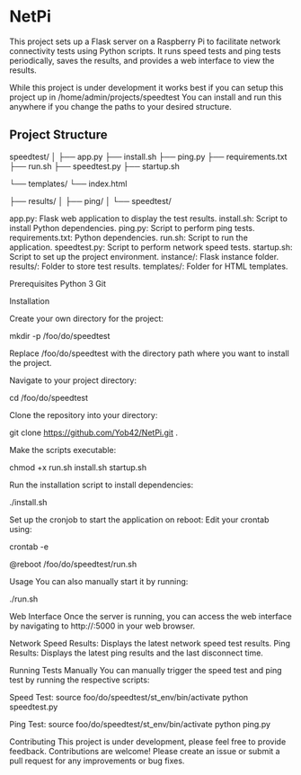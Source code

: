 # NetPi
This project sets up a Flask server on a Raspberry Pi to facilitate network connectivity tests using Python scripts. It runs speed tests and ping tests periodically, saves the results, and provides a web interface to view the results.

While this project is under development it works best if you can setup this project up in /home/admin/projects/speedtest 
You can install and run this anywhere if you change the paths to your desired structure. 
## Project Structure

speedtest/
│
├── app.py
├── install.sh
├── ping.py
├── requirements.txt
├── run.sh
├── speedtest.py
├── startup.sh

└── templates/
    └── index.html

├── results/
│   ├── ping/
│   └── speedtest/

app.py: Flask web application to display the test results.
install.sh: Script to install Python dependencies.
ping.py: Script to perform ping tests.
requirements.txt: Python dependencies.
run.sh: Script to run the application.
speedtest.py: Script to perform network speed tests.
startup.sh: Script to set up the project environment.
instance/: Flask instance folder.
results/: Folder to store test results.
templates/: Folder for HTML templates.

Prerequisites
Python 3
Git

Installation

Create your own directory for the project:

mkdir -p /foo/do/speedtest

Replace /foo/do/speedtest with the directory path where you want to install the project.

Navigate to your project directory:

cd /foo/do/speedtest

Clone the repository into your directory:

git clone https://github.com/Yob42/NetPi.git .

Make the scripts executable:

chmod +x run.sh install.sh startup.sh

Run the installation script to install dependencies:

./install.sh

Set up the cronjob to start the application on reboot:
Edit your crontab using:

crontab -e

@reboot /foo/do/speedtest/run.sh

Usage
You can also manually start it by running:

./run.sh

Web Interface
Once the server is running, you can access the web interface by navigating to http://<raspberry-pi-ip>:5000 in your web browser.

Network Speed Results: Displays the latest network speed test results.
Ping Results: Displays the latest ping results and the last disconnect time.

Running Tests Manually
You can manually trigger the speed test and ping test by running the respective scripts:

Speed Test:
source foo/do/speedtest/st_env/bin/activate
python speedtest.py

Ping Test:
source foo/do/speedtest/st_env/bin/activate
python ping.py


Contributing
This project is under development, please feel free to provide feedback. Contributions are welcome! Please create an issue or submit a pull request for any improvements or bug fixes.
